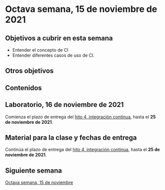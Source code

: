 # Octava semana, 15 de noviembre de 2021

## Objetivos a cubrir en esta semana

* Entender el concepto de CI
* Entender diferentes casos de uso de CI.

## Otros objetivos


## Contenidos


## Laboratorio, 16 de noviembre de 2021

Comienza el plazo de entrega del [hito
4, integración continua](https://jj.github.io/CC/documentos/proyecto/4.CI),
hasta el **25 de noviembre de 2021**.

## Material para la clase y fechas de entrega

Continúa el plazo de entrega del [hito
4, integración continua](https://jj.github.io/CC/documentos/proyecto/4.CI),
hasta el **25 de noviembre de 2021**.

## Siguiente semana

[Octava semana, 15 de noviembre](09-semana.md)
